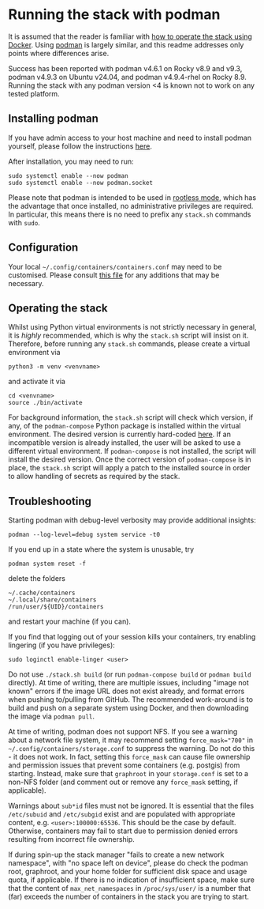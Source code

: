 # Running the stack with podman

It is assumed that the reader is familiar with [how to operate the stack using Docker](./README.md). Using [podman](https://podman.io/) is largely similar, and this readme addresses only points where differences arise.

Success has been reported with podman v4.6.1 on Rocky v8.9 and v9.3, podman v4.9.3 on Ubuntu v24.04, and podman v4.9.4-rhel on Rocky 8.9. Running the stack with any podman version <4 is known not to work on any tested platform.

## Installing podman

If you have admin access to your host machine and need to install podman yourself, please follow the instructions [here](https://podman.io/docs/installation).

After installation, you may need to run:
```console
sudo systemctl enable --now podman
sudo systemctl enable --now podman.socket
```

Please note that podman is intended to be used in [rootless mode](https://github.com/containers/podman/blob/main/docs/tutorials/rootless_tutorial.md), which has the advantage that once installed, no administrative privileges are required. In particular, this means there is no need to prefix any `stack.sh` commands with `sudo`.

## Configuration

Your local `~/.config/containers/containers.conf` may need to be customised. Please consult [this file](../common-scripts/podman/containers.conf) for any additions that may be necessary.

## Operating the stack

Whilst using Python virtual environments is not strictly necessary in general, it is _highly_ recommended, which is why the `stack.sh` script will insist on it. Therefore, before running any `stack.sh` commands, please create a virtual environment via
```console
python3 -m venv <venvname>
```
and activate it via
```console
cd <venvname>
source ./bin/activate
```

For background information, the `stack.sh` script will check which version, if any, of the `podman-compose` Python package is installed within the virtual environment. The desired version is currently hard-coded [here](../common-scripts/common_functions.sh). If an incompatible version is already installed, the user will be asked to use a different virtual environment. If `podman-compose` is not installed, the script will install the desired version. Once the correct version of `podman-compose` is in place, the `stack.sh` script will apply a patch to the installed source in order to allow handling of secrets as required by the stack.

## Troubleshooting

Starting podman with debug-level verbosity may provide additional insights:
```console
podman --log-level=debug system service -t0
```

If you end up in a state where the system is unusable, try
```console
podman system reset -f
```
delete the folders
```console
~/.cache/containers
~/.local/share/containers
/run/user/${UID}/containers
```
and restart your machine (if you can).

If you find that logging out of your session kills your containers, try enabling lingering (if you have privileges):
```console
sudo loginctl enable-linger <user>
```

Do not use `./stack.sh build` (or run `podman-compose build` or `podman build` directly). At time of writing, there are multiple issues, including "image not known" errors if the image URL does not exist already, and format errors when pushing to/pulling from GitHub. The recommended work-around is to build and push on a separate system using Docker, and then downloading the image via `podman pull`.

At time of writing, podman does not support NFS. If you see a warning about a network file system, it may recommend setting `force_mask="700"` in `~/.config/containers/storage.conf` to suppress the warning. Do not do this - it does not work. In fact, setting this `force_mask` can cause file ownership and permission issues that prevent some containers (e.g. postgis) from starting. Instead, make sure that `graphroot` in your `storage.conf` is set to a non-NFS folder (and comment out or remove any `force_mask` setting, if applicable).

Warnings about `sub*id` files must not be ignored. It is essential that the files `/etc/subuid` and `/etc/subgid` exist and are populated with appropriate content, e.g. `<user>:100000:65536`. This should be the case by default. Otherwise, containers may fail to start due to permission denied errors resulting from incorrect file ownership.

If during spin-up the stack manager "fails to create a new network namespace", with "no space left on device", please do check the podman root, graphroot, and your home folder for sufficient disk space and usage quota, if applicable. If there is no indication of insufficient space, make sure that the content of `max_net_namespaces` in `/proc/sys/user/` is a number that (far) exceeds the number of containers in the stack you are trying to start.
